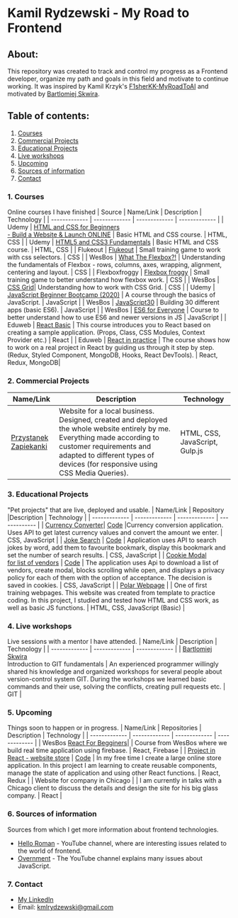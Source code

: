 # Kamil Rydzewski - My Road to Frontend
## About:
 This repository was created to track and control my progress as a Frontend developer, organize my path and goals in this field and motivate to continue working. It was inspired by Kamil Krzyk's [F1sherKK-MyRoadToAI](https://github.com/FisherKK/F1sherKK-MyRoadToAI) and motivated by [Bartlomiej Skwira](https://github.com/BartlomiejSkwira).
## Table of contents:
1. [Courses](https://github.com/KamilRydzewski/MyRoadToFrontend#1-courses)
2. [Commercial Projects](https://github.com/KamilRydzewski/MyRoadToFrontend#2-commercial-projects)
3. [Educational Projects](https://github.com/KamilRydzewski/MyRoadToFrontend#3-educational-projects)
4. [Live workshops](https://github.com/KamilRydzewski/MyRoadToFrontend#4-live-workshops)
5. [Upcoming](https://github.com/KamilRydzewski/MyRoadToFrontend#5-upcoming)
6. [Sources of information](https://github.com/KamilRydzewski/MyRoadToFrontend#6-sources-of-information)
7. [Contact](https://github.com/KamilRydzewski/MyRoadToFrontend#7-contact)

### 1. Courses
Online courses I have finished
| Source  | Name/Link | Description | Technology |
| ------------- | ------------- | ------------- | ------------- |
| Udemy  | [HTML and CSS for Beginners<br/> - Build a Website & Launch ONLINE](https://www.udemy.com/course/html-and-css-for-beginners-crash-course-learn-fast-easy/)  | Basic HTML and CSS course.  | HTML, CSS |
| Udemy  | [HTML5 and CSS3 Fundamentals](https://www.udemy.com/course/html5-fundamentals-for-beginners/) | Basic HTML and CSS course.  | HTML, CSS |
| Flukeout | [Flukeout](https://flukeout.github.io/) | Small training game to work with css selectors. | CSS |
| WesBos | [What The Flexbox?!](https://flexbox.io/) | Understanding the fundamentals of Flexbox - rows, columns, axes, wrapping, alignment, centering and layout. | CSS |
| Flexboxfroggy | [Flexbox froggy](http://flexboxfroggy.com/) | Small training game to better understand how flexbox work. | CSS |
| WesBos | [CSS Grid](https://cssgrid.io/)| Understanding how to work with CSS Grid. | CSS |
| Udemy | [JavaScript Beginner Bootcamp (2020)](https://www.udemy.com/course/javascript-the-basics-for-beginners/) | A course through the basics of JavaScript.  | JavaScript |
| WesBos | [JavaScript30](https://javascript30.com/) | Building 30 different apps (basic ES6). | JavaScript |
| WesBos | [ES6 for Everyone](https://es6.io/) | Course to better understand how to use ES6 and newer versions in JS | JavaScript |
| Eduweb | [React Basic](https://eduweb.pl/programowanie-i-www/reactjs/react-od-podstaw) | This course introduces you to React based on creating a sample application. (Props, Class, CSS Modules, Context Provider etc.) | React |
| Eduweb | [React in practice](https://eduweb.pl/programowanie-i-www/reactjs/react-w-praktyce) | The course shows how to work on a real project in React by guiding us through it step by step. (Redux, Styled Component, MongoDB, Hooks, React DevTools). | React, Redux, MongoDB| 
### 2. Commercial Projects
| Name/Link | Description | Technology |
| ------------- | ------------- | ------------- | 
| [Przystanek Zapiekanki](http://przystanekzapiekanki.pl) | Website for a local business. Designed, created and deployed the whole website entirely by me. Everything made according to customer requirements and adapted to different types of devices (for responsive using CSS Media Queries). | HTML, CSS, JavaScript, Gulp.js |
### 3. Educational Projects
"Pet projects" that are live, deployed and usable.
| Name/Link | Repository |Description | Technology |
| ------------- | ------------- | ------------- | ------------- | 
| [Currency Converter](https://kamilrydzewski.github.io/Currency-Converter/)| [Code](https://github.com/KamilRydzewski/Currency-Converter) |Currency conversion application. Uses API to get latest currency values and convert the amount we enter. | CSS, JavaScript | 
| [Joke Search](https://kamilrydzewski.github.io/Joke-Search/) | [Code](https://github.com/KamilRydzewski/Joke-Search) | Application uses API to search jokes by word, add them to favourite bookmark, display this bookmark and set the number of search results. | CSS, JavaScript | 
| [Cookie Modal<br> for list of vendors](https://kamilrydzewski.github.io/Cookie-Modal-for-list-of-vendors) | [Code](https://github.com/KamilRydzewski/Cookie-Modal-for-list-of-vendors) | The application uses Api to download a list of vendors, create modal, blocks scrolling while open,  and displays a privacy policy for each of them with the option of acceptance. The decision is saved in cookies. | CSS, JavaScript | 
| [Polar Webpage](https://kamilrydzewski.github.io/Polar-Web---training-webpage/) |  | One of first training webpages. This website was created from template to practice coding. In this project, I studied and tested how HTML and CSS work, as well as basic JS functions. | HTML, CSS, JavaScript (Basic) |
### 4. Live workshops
Live sessions with a mentor I have attended.
| Name/Link | Description | Technology |
| ------------- | ------------- | ------------- | 
| [Bartlomiej Skwira](https://github.com/BartlomiejSkwira)<br>Introduction to GIT fundamentals | An experienced programmer willingly shared his knowledge and organized workshops for several people about version-control system GIT. During the workshops we learned basic commands and their use, solving the conflicts, creating pull requests etc. | GIT |
### 5. Upcoming
Things soon to happen or in progress.
| Name/Link | Repositories | Description | Technology |
| ------------- | ------------- | ------------- | ------------- | 
| WesBos [React For Begginers](https://reactforbeginners.com/)|  | Course from WesBos where we build real time application using firebase. | React, Firebase |
| [Project in React - website store](https://fengo-web.netlify.app/) | [Code](https://github.com/KamilRydzewski/fengo-web---online-shop) | In my free time I create a large online store application. In this project I am learning to create reusable components, manage the state of application and using other React functions. | React, Redux |
| Website for company in Chicago |  | I am currently in talks with a Chicago client to discuss the details and design the site for his big glass company. | React |
### 6. Sources of information 
Sources from which I get more information about frontend technologies.
* [Hello Roman](https://www.youtube.com/channel/UCq8XmOMtrUCb8FcFHQEd8_g) - YouTube channel, where are interesting issues related to the world of frontend.
* [Overnment](https://www.youtube.com/channel/UC_MIaHmSkt9JHNZfQ_gUmrg) - The YouTube channel explains many issues about JavaScript.
### 7. Contact
* [My LinkedIn](https://www.linkedin.com/in/kamil-rydzewski/)</br>
* Email: kmlrydzewski@gmail.com
